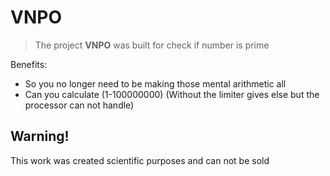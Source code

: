 # VNPO
 

> The project **VNPO** was built for check if number is prime

Benefits:
 
- So you no longer need to be making those mental arithmetic all
- Can you calculate (1-100000000) (Without the limiter gives else but the processor can not handle)

## Warning! ##
This work was created scientific purposes and can not be sold
 
